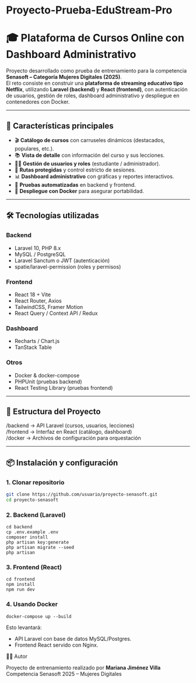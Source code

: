 # Proyecto-Prueba-EduStream-Pro
# 🎓 Plataforma de Cursos Online con Dashboard Administrativo  

Proyecto desarrollado como prueba de entrenamiento para la competencia **Senasoft – Categoría Mujeres Digitales (2025)**.  
El reto consiste en construir una **plataforma de streaming educativo tipo Netflix**, utilizando **Laravel (backend)** y **React (frontend)**, con autenticación de usuarios, gestión de roles, dashboard administrativo y despliegue en contenedores con Docker.  

---

## 🚀 Características principales  

- 🎬 **Catálogo de cursos** con carruseles dinámicos (destacados, populares, etc.).  
- 📚 **Vista de detalle** con información del curso y sus lecciones.  
- 👩‍🎓 **Gestión de usuarios y roles** (estudiante / administrador).  
- 🔐 **Rutas protegidas** y control estricto de sesiones.  
- 📊 **Dashboard administrativo** con gráficas y reportes interactivos.  
- 🧪 **Pruebas automatizadas** en backend y frontend.  
- 🐳 **Despliegue con Docker** para asegurar portabilidad.  

---

## 🛠️ Tecnologías utilizadas  

### Backend  
- Laravel 10, PHP 8.x  
- MySQL / PostgreSQL  
- Laravel Sanctum o JWT (autenticación)  
- spatie/laravel-permission (roles y permisos)  

### Frontend  
- React 18 + Vite  
- React Router, Axios  
- TailwindCSS, Framer Motion  
- React Query / Context API / Redux  

### Dashboard  
- Recharts / Chart.js  
- TanStack Table  

### Otros  
- Docker & docker-compose  
- PHPUnit (pruebas backend)  
- React Testing Library (pruebas frontend)  

---

## 📂 Estructura del Proyecto  

/backend -> API Laravel (cursos, usuarios, lecciones)<br>
/frontend -> Interfaz en React (catálogo, dashboard)<br>
/docker -> Archivos de configuración para orquestación


---

## 📦 Instalación y configuración  

### 1. Clonar repositorio  
```bash
git clone https://github.com/usuario/proyecto-senasoft.git
cd proyecto-senasoft
```

### 2. Backend (Laravel)
```
cd backend
cp .env.example .env
composer install
php artisan key:generate
php artisan migrate --seed
php artisan 

```

### 3. Frontend (React)
```
cd frontend
npm install
npm run dev
```

### 4. Usando Docker
```
docker-compose up --build
```
Esto levantará:

- API Laravel con base de datos MySQL/Postgres.
- Frontend React servido con Nginx.

👩‍💻 Autor

Proyecto de entrenamiento realizado por **Mariana Jiménez Villa**
Competencia Senasoft 2025 – Mujeres Digitales

